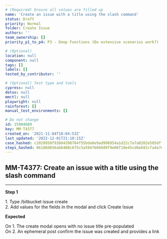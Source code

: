 ```yaml
---
# (Required) Ensure all values are filled up
name: 'Create an issue with a title using the slash command'
status: Draft
priority: Normal
folder: Create Issue
authors: ''
team_ownership: []
priority_p1_to_p4: P3 - Deep Functions (Do extensive scenarios work?)

# (Optional)
location: null
component: null
tags: []
labels: []
tested_by_contributor: ''

# (Optional) Test type and tools
cypress: null
detox: null
mmctl: null
playwright: null
rainforest: []
manual_test_environments: []

# Do not change
id: 15984689
key: MM-T4377
created_on: '2021-11-04T18:04:53Z'
last_updated: '2022-12-01T21:10:15Z'
case_hashed: c2028950f93884398764f55bda6e9ad998954a1d22c7a7a0202e585dff5de1770706ea743895997f04273c7a7765cb9f
steps_hashed: 06188d656ab6408c6f5c5a59476669d9f9e06f18e45cd6eb92cfa4a7efbe2f0b57de4018f4ffdf27ef225d5ff7799584
---
```


<!-- (Auto-generated) Based on frontmatter's "key" and "name" -->

## MM-T4377: Create an issue with a title using the slash command

---

**Step 1**

1\. Type /bitbucket issue create\
2\. Add values for the fields in the modal and click Create Issue

**Expected**

On 1. The create modal opens with no issue title pre-populated\
On 2. An ephemeral post confirm the issue was created and provides a link
